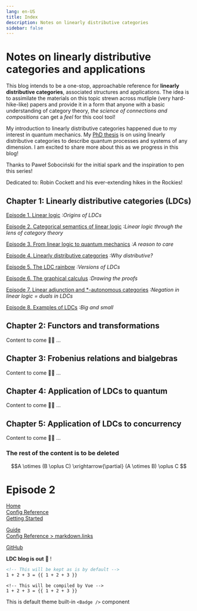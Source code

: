 ```yaml
---
lang: en-US
title: Index
description: Notes on linearly distributive categories
sidebar: false
---
```


# Notes on linearly distributive categories and applications

This blog intends to be a one-stop, approachable reference for **linearly distributive categories**, associated structures and applications. The idea is to assimilate the materials on this topic strewn across mutliple (very hard-hike-like) papers and provide it in a form that anyone with a basic understanding of category theory, *the science of connections and compositions* can get a *feel* for this cool  tool!  

My introduction to linearly distributive categories happened due to my interest in quantum mechanics. My [PhD thesis](https://arxiv.org/abs/2303.14231) is on using linearly distributive categories to describe quantum processes and systems of any dimension. I am excited to share more about this as we progress in this blog! 

Thanks to Paweł Sobociński for the initial spark and the inspiration to pen this series!

Dedicated to: Robin Cockett and his ever-extending hikes in the Rockies!

## Chapter 1: Linearly distributive categories (LDCs)
[Episode 1. Linear logic](chapter1/Linearlogic.md) *:Origins of LDCs*

[Episode 2. Categorical semantics of linear logic](chapter1/Semantics.md) *:Linear logic through the lens of category theory*

[Episode 3. From linear logic to quantum mechanics](chapter1/LinearlogicToQuantum.md)  *:A reason to care*

[Episode 4. Linearly distributive categories](chapter1/LDC.md)  *:Why distributive?*

[Episode 5. The LDC rainbow](chapter1/LDCrainbow.md) *:Versions of LDCs*

[Episode 6. The graphical calculus](chapter1/Graphicalcalculus.md) *:Drawing the proofs*

[Episode 7. Linear adjunction and *-autonomous categories](chapter1/Linearduals.md) *:Negation in linear logic = duals in LDCs*

[Episode 8. Examples of LDCs](chapter1/Examples.md) *:Big and small*

## Chapter 2: Functors and transformations

Content to come :cook:  ... 

## Chapter 3: Frobenius relations and bialgebras 

Content to come :cook: ... 

## Chapter 4: Application of LDCs to quantum

Content to come :cook: ...

## Chapter 5: Application of LDCs to concurrency

Content to come :cook: ... 


### The rest of the content is to be deleted

$$A \otimes (B \oplus C) \xrightarrow{\partial} (A \otimes B) \oplus C $$

# Episode 2

<!-- relative path -->
[Home](../README.md)  
[Config Reference](../reference/config.md)  
[Getting Started](./getting-started.md)  
<!-- absolute path -->
[Guide](/guide/README.md)  
[Config Reference > markdown.links](/reference/config.md#links)  
<!-- URL -->
[GitHub](https://github.com)  

<b>LDC blog is out</b> :tada: !

```md
<!-- This will be kept as is by default -->
1 + 2 + 3 = {{ 1 + 2 + 3 }}
```

```md:no-v-pre
<!-- This will be compiled by Vue -->
1 + 2 + 3 = {{ 1 + 2 + 3 }}
```

This is default theme built-in `<Badge />` component <Badge text="demo" />


